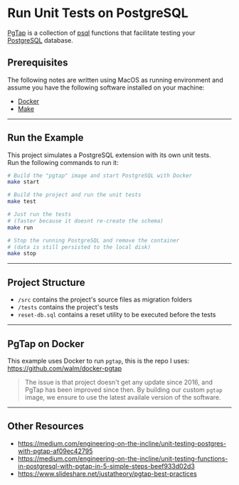 # Run Unit Tests on PostgreSQL

[PgTap](pgtap) is a collection of [psql][psql] functions that facilitate testing your [PostgreSQL][postgres] database.

## Prerequisites

The following notes are written using MacOS as running environment and assume you have the following software installed on your machine:

- [Docker][docker]
- [Make][make]

---

## Run the Example

This project simulates a PostgreSQL extension with its own unit tests.  
Run the following commands to run it:

```bash
# Build the "pgtap" image and start PostgreSQL with Docker
make start

# Build the project and run the unit tests
make test

# Just run the tests
# (faster because it doesnt re-create the schema)
make run

# Stop the running PostgreSQL and remove the container
# (data is still persisted to the local disk)
make stop
```

---

## Project Structure

- `/src` contains the project's source files as migration folders
- `/tests` contains the project's tests
- `reset-db.sql` contains a reset utility to be executed before the tests

---

## PgTap on Docker

This example uses Docker to run `pgtap`, this is the repo I uses:  
https://github.com/walm/docker-pgtap

> The issue is that project doesn't get any update since 2016, and PgTap has been improved since then. By building our custom `pgtap` image, we ensure to use the latest availale version of the software.

---

## Other Resources

- https://medium.com/engineering-on-the-incline/unit-testing-postgres-with-pgtap-af09ec42795
- https://medium.com/engineering-on-the-incline/unit-testing-functions-in-postgresql-with-pgtap-in-5-simple-steps-beef933d02d3
- https://www.slideshare.net/justatheory/pgtap-best-practices


[postgres]: https://www.postgresql.org/
[docker]: https://www.docker.com/
[make]: https://www.gnu.org/software/make/manual/make.html
[pgtap]: https://pgtap.org/
[psql]: https://www.postgresql.org/docs/13/app-psql.html